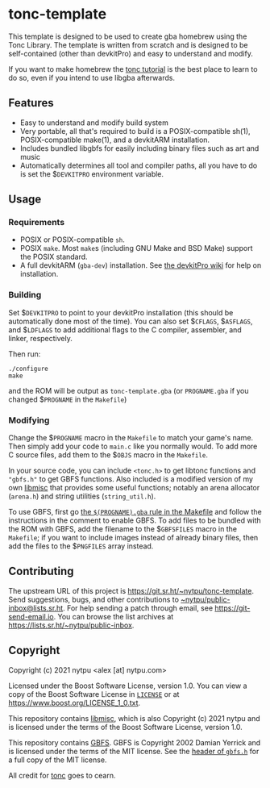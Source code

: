 # tonc-template

This template is designed to be used to create gba homebrew using the Tonc
Library.  The template is written from scratch and is designed to be
self-contained (other than devkitPro) and easy to understand and modify.

If you want to make homebrew the [tonc
tutorial](http://www.coranac.com/tonc/text/toc.htm) is the best place to learn
to do so, even if you intend to use libgba afterwards.


## Features

- Easy to understand and modify build system
- Very portable, all that's required to build is a POSIX-compatible sh(1),
  POSIX-compatible make(1), and a devkitARM installation.
- Includes bundled libgbfs for easily including binary files such as art and
  music
- Automatically determines all tool and compiler paths, all you have to do is
  set the $`DEVKITPRO` environment variable.


## Usage
### Requirements

- POSIX or POSIX-compatible `sh`.
- POSIX `make`.  Most `make`s (including GNU Make and BSD Make) support the
  POSIX standard.
- A full devkitARM (`gba-dev`) installation.  See [the
  devkitPro wiki](https://devkitpro.org/wiki/Getting_Started) for help on
  installation.


### Building

Set $`DEVKITPRO` to point to your devkitPro installation (this should be
automatically done most of the time).  You can also set $`CFLAGS`, $`ASFLAGS`,
and $`LDFLAGS` to add additional flags to the C compiler, assembler, and
linker, respectively.

Then run:

    ./configure
    make

and the ROM will be output as `tonc-template.gba` (or `PROGNAME.gba` if you
changed $`PROGNAME` in the `Makefile`)


### Modifying

Change the $`PROGNAME` macro in the `Makefile` to match your game's name.  Then
simply add your code to `main.c` like you normally would.  To add more C source
files, add them to the $`OBJS` macro in the `Makefile`.

In your source code, you can include `<tonc.h>` to get libtonc functions and
`"gbfs.h"` to get GBFS functions.  Also included is a modified version of my
own [libmisc](https://git.sr.ht/~nytpu/libmisc) that provides some useful
functions; notably an arena allocator (`arena.h`) and string utilities
(`string_util.h`).

To use GBFS, first go [the `$(PROGNAME).gba` rule in the
Makefile](Makefile#L95-102) and follow the instructions in the comment to
enable GBFS.  To add files to be bundled with the ROM with GBFS, add the
filename to the $`GBFSFILES` macro in the `Makefile`; if you want to include
images instead of already binary files, then add the files to the $`PNGFILES`
array instead.


## Contributing

The upstream URL of this project is <https://git.sr.ht/~nytpu/tonc-template>.
Send suggestions, bugs, and other contributions to
<~nytpu/public-inbox@lists.sr.ht>.  For help sending a patch through email, see
<https://git-send-email.io>.  You can browse the list archives at
<https://lists.sr.ht/~nytpu/public-inbox>.


## Copyright

Copyright (c) 2021 nytpu <alex [at] nytpu.com>

Licensed under the Boost Software License, version 1.0.  You can view a copy of
the Boost Software License in [`LICENSE`](LICENSE) or at
<https://www.boost.org/LICENSE_1_0.txt>.

This repository contains [libmisc](https://git.sr.ht/~nytpu/libmisc), which is
also Copyright (c) 2021 nytpu and is licensed under the terms of the Boost
Software License, version 1.0.

This repository contains [GBFS](https://pineight.com/gba/#gbfs).  GBFS is
Copyright 2002 Damian Yerrick and is licensed under the terms of the MIT
license.  See the [header of `gbfs.h`](gbfs.h#L4-24) for a full copy of the MIT
license.

All credit for [tonc](https://www.coranac.com/projects/tonc/) goes to cearn.
